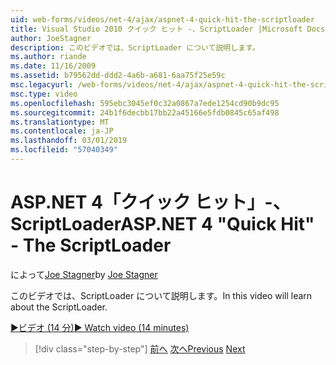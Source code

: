 ```yaml
---
uid: web-forms/videos/net-4/ajax/aspnet-4-quick-hit-the-scriptloader
title: Visual Studio 2010 クイック ヒット -、ScriptLoader |Microsoft Docs
author: JoeStagner
description: このビデオでは、ScriptLoader について説明します。
ms.author: riande
ms.date: 11/16/2009
ms.assetid: b79562dd-ddd2-4a6b-a681-6aa75f25e59c
msc.legacyurl: /web-forms/videos/net-4/ajax/aspnet-4-quick-hit-the-scriptloader
msc.type: video
ms.openlocfilehash: 595ebc3045ef0c32a0867a7ede1254cd90b9dc95
ms.sourcegitcommit: 24b1f6decbb17bb22a45166e5fdb0845c65af498
ms.translationtype: MT
ms.contentlocale: ja-JP
ms.lasthandoff: 03/01/2019
ms.locfileid: "57040349"
---
```

<a name="aspnet-4-quick-hit---the-scriptloader"></a><span data-ttu-id="12a6b-103">ASP.NET 4「クイック ヒット」-、ScriptLoader</span><span class="sxs-lookup"><span data-stu-id="12a6b-103">ASP.NET 4 "Quick Hit" - The ScriptLoader</span></span>
====================
<span data-ttu-id="12a6b-104">によって[Joe Stagner](https://github.com/JoeStagner)</span><span class="sxs-lookup"><span data-stu-id="12a6b-104">by [Joe Stagner](https://github.com/JoeStagner)</span></span>

<span data-ttu-id="12a6b-105">このビデオでは、ScriptLoader について説明します。</span><span class="sxs-lookup"><span data-stu-id="12a6b-105">In this video will learn about the ScriptLoader.</span></span>

[<span data-ttu-id="12a6b-106">&#9654;ビデオ (14 分)</span><span class="sxs-lookup"><span data-stu-id="12a6b-106">&#9654; Watch video (14 minutes)</span></span>](https://channel9.msdn.com/Blogs/ASP-NET-Site-Videos/aspnet-4-quick-hit-the-scriptloader)

> [!div class="step-by-step"]
> <span data-ttu-id="12a6b-107">[前へ](aspnet-4-quick-hit-imperative-javascript-syntax-for-microsoft-client-side-controls.md)
> [次へ](aspnet-4-quick-hit-jquery-syntax-for-microsoft-ajax.md)</span><span class="sxs-lookup"><span data-stu-id="12a6b-107">[Previous](aspnet-4-quick-hit-imperative-javascript-syntax-for-microsoft-client-side-controls.md)
[Next](aspnet-4-quick-hit-jquery-syntax-for-microsoft-ajax.md)</span></span>
